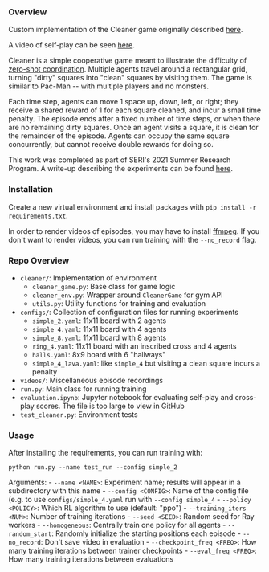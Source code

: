### Overview

Custom implementation of the Cleaner game originally described [here](https://github.com/Bigpig4396/Multi-Agent-Reinforcement-Learning-Environment/blob/master/env_Cleaner/Cleaner.pdf).

[](https://raw.githubusercontent.com/bengreenberg5/zsc-cleaner/master/cleaner_simple.png)

A video of self-play can be seen [here](https://www.youtube.com/watch?v=NcSvX9B6ACs).

Cleaner is a simple cooperative game meant to illustrate the difficulty of [zero-shot coordination](https://arxiv.org/abs/2106.06613v1). Multiple agents travel around a rectangular grid, turning "dirty" squares into "clean" squares by visiting them. The game is similar to Pac-Man -- with multiple players and no monsters.

Each time step, agents can move 1 space up, down, left, or right; they receive a shared reward of 1 for each square cleaned, and incur a small time penalty. The episode ends after a fixed number of time steps, or when there are no remaining dirty squares. Once an agent visits a square, it is clean for the remainder of the episode. Agents can occupy the same square concurrently, but cannot receive double rewards for doing so.

This work was completed as part of SERI's 2021 Summer Research Program. A write-up describing the experiments can be found [here](https://drive.google.com/file/d/1bb4MJENEPSIdV0O4P_QrhDJC8UfPVZU5/view?usp=sharing).

### Installation

Create a new virtual environment and install packages with `pip install -r requirements.txt`.

In order to render videos of episodes, you may have to install [ffmpeg](). If you don't want to render videos, you can run training with the `--no_record` flag.

### Repo Overview

- `cleaner/`: Implementation of environment
    - `cleaner_game.py`: Base class for game logic
    - `cleaner_env.py`: Wrapper around `CleanerGame` for gym API
    - `utils.py`: Utility functions for training and evaluation
- `configs/`: Collection of configuration files for running experiments
    - `simple_2.yaml`: 11x11 board with 2 agents
    - `simple_4.yaml`: 11x11 board with 4 agents
    - `simple_8.yaml`: 11x11 board with 8 agents
    - `ring_4.yaml`: 11x11 board with an inscribed cross and 4 agents
    - `halls.yaml`: 8x9 board with 6 "hallways"
    - `simple_4_lava.yaml`: like `simple_4` but visiting a clean square incurs a penalty
- `videos/`: Miscellaneous episode recordings
- `run.py`: Main class for running training
- `evaluation.ipynb`: Jupyter notebook for evaluating self-play and cross-play scores. The file is too large to view in GitHub
- `test_cleaner.py`: Environment tests

### Usage

After installing the requirements, you can run training with:

```python run.py --name test_run --config simple_2```

Arguments:
    - `--name <NAME>`: Experiment name; results will appear in a subdirectory with this name
    - `--config <CONFIG>`: Name of the config file (e.g. to use `configs/simple_4.yaml` run with `--config simple_4`
    - `--policy <POLICY>`: Which RL algorithm to use (default: "ppo")
    - `--training_iters <NUM>`: Number of training iterations
    - `--seed <SEED>`: Random seed for Ray workers
    - `--homogeneous`: Centrally train one policy for all agents
    - `--random_start`: Randomly initialize the starting positions each episode
    - `--no_record`: Don't save video in evaluation
    - `--checkpoint_freq <FREQ>`: How many training iterations between trainer checkpoints
    - `--eval_freq <FREQ>`: How many training iterations between evaluations
















